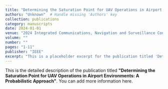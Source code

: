 ```yaml
---
title: "Determining the Saturation Point for UAV Operations in Airport Environments: A Probabilistic Approach"
authors: "Unknown"  # Handle missing 'Authors' key
collection: publications
category: manuscripts
date: 2024-01-01
venue: "2024 Integrated Communications, Navigation and Surveillance Conference (ICNS)"  # Handle missing 'Publication' key
volume: ""
number: ""
pages: "1-11"
publisher: "IEEE"
excerpt: "This is a placeholder excerpt for the publication titled 'Determining the Saturation Point for UAV Operations in Airport Environments: A Probabilistic Approach'."
---
```


This is the detailed description of the publication titled **"Determining the Saturation Point for UAV Operations in Airport Environments: A Probabilistic Approach"**. You can add more information here.
